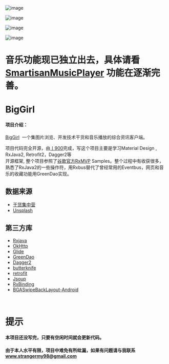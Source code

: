   
![image](https://github.com/1900Star/OkStar/blob/master/Screenshot/main.jpg)


![image](https://github.com/1900Star/OkStar/blob/master/Screenshot/music.jpg)


![image](https://github.com/1900Star/OkStar/blob/master/Screenshot/biggirls.gif)

![image](https://github.com/1900Star/BigGril/blob/master/Screenshot_png/b.png)

# 音乐功能现已独立出去，具体请看 [SmartisanMusicPlayer](https://github.com/1900Star/SmartisanMusicPlayer) 功能在逐渐完善。

# BigGirl

#### 项目介绍：
[BigGirl](https://github.com/1900Star/BigGirl)  一个集图片浏览、开发技术干货和音乐播放的综合资讯客户端。<br>

项目代码完全开源，由[丨900](https://weibo.com/stranger98)完成，写这个项目主要是学习Material Design , RxJava2, Retrofit2，Dagger2等 <br>
开源框架, 整个项目参照了[谷歌官方RxMVP](https://github.com/googlesamples/android-architecture) Samples。整个过程中有收获很多，<br>
熟悉了RxJava2的一些操作符，用Rxbus替代了曾经常用的Eventbus，网页和音乐的收藏功能用GreenDao实现。

## 数据来源
   * [干货集中营](http://gank.io/)
   * [Unsplash](http://www.unsplash.com/)
  
## 第三方库
  * [Rxjava](https://github.com/ReactiveX/RxJava)  
  * [OkHttp](https://github.com/square/okhttp)
  * [Glide](https://github.com/bumptech/glide)
  * [GreenDao](https://github.com/greenrobot/greenDAO)
  * [Dagger2](https://github.com/square/dagger)
  * [butterknife](https://github.com/JakeWharton/butterknife)
  * [retrofit](https://github.com/square/retrofit)
  * [Jsoup](https://github.com/jhy/jsoup) 
  * [RxBinding](https://github.com/JakeWharton/RxBinding)
  * [BGASwipeBackLayout-Android](https://github.com/bingoogolapple/BGASwipeBackLayout-Android)

  
  
# 提示
   #### 本项目还没写完，只要有空闲时间就会更新代码。
    
   #### 由于本人水平有限，项目中难免有所纰漏，如果有问题请与我联系 www.strangermy98@gmail.com



